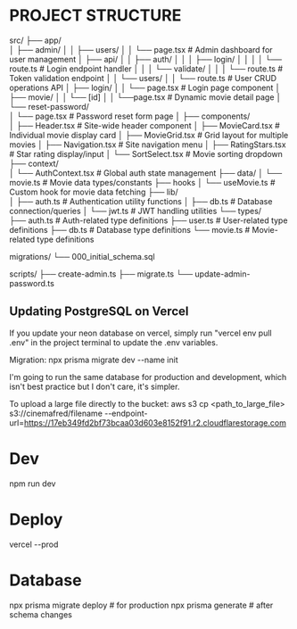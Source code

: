 # PROJECT STRUCTURE
src/
├── app/                  
│   ├── admin/
│   │   ├── users/
│   │       └── page.tsx        # Admin dashboard for user management
│   ├── api/
│   │   ├── auth/
│   │   │   ├── login/
│   │   │   │   └── route.ts    # Login endpoint handler
│   │   │   └── validate/
│   │   │       └── route.ts    # Token validation endpoint
│   │   └── users/
│   │       └── route.ts        # User CRUD operations API
│   ├── login/
│   │   └── page.tsx            # Login page component
│   ├── movie/
│   │   └── [id]
│   │       └──page.tsx         # Dynamic movie detail page
│   └── reset-password/   
│       └── page.tsx            # Password reset form page
│
├── components/          
│   ├── Header.tsx             # Site-wide header component
│   ├── MovieCard.tsx          # Individual movie display card
│   ├── MovieGrid.tsx          # Grid layout for multiple movies
│   ├── Navigation.tsx         # Site navigation menu
│   ├── RatingStars.tsx        # Star rating display/input
│   └── SortSelect.tsx         # Movie sorting dropdown
├── context/              
│   └── AuthContext.tsx         # Global auth state management
├── data/
│   └── movie.ts               # Movie data types/constants
├── hooks
│   └── useMovie.ts            # Custom hook for movie data fetching
├── lib/                 
│   ├── auth.ts                # Authentication utility functions
│   ├── db.ts                  # Database connection/queries
│   └── jwt.ts                 # JWT handling utilities
└── types/             
    ├── auth.ts                # Auth-related type definitions
    ├── user.ts                # User-related type definitions
    ├── db.ts                  # Database type definitions
    └── movie.ts               # Movie-related type definitions


migrations/
└── 000_initial_schema.sql


scripts/
├── create-admin.ts
├── migrate.ts
└── update-admin-password.ts


## Updating PostgreSQL on Vercel
If you update your neon database on vercel, simply run "vercel env pull .env" in the project terminal to update the .env variables.

Migration:
npx prisma migrate dev --name init

I'm going to run the same database for production and development, which isn't best practice but I don't care, it's simpler.


To upload a large file directly to the bucket:
aws s3 cp <path_to_large_file> s3://cinemafred/filename --endpoint-url=https://17eb349fd2bf73bcaa03d603e8152f91.r2.cloudflarestorage.com


# Dev
npm run dev

# Deploy
vercel --prod

# Database
npx prisma migrate deploy  # for production
npx prisma generate        # after schema changes